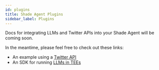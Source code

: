 ```yaml
---
id: plugins
title: Shade Agent Plugins
sidebar_label: Plugins
---
```


Docs for integrating LLMs and Twitter APIs into your Shade Agent will be coming soon.

In the meantime, please feel free to check out these links:
- An example using a [Twitter API](https://github.com/NearDeFi/shade-agent-basednames)
- An SDK for running [LLMs in TEEs](https://github.com/nearai/private-ml-sdk)